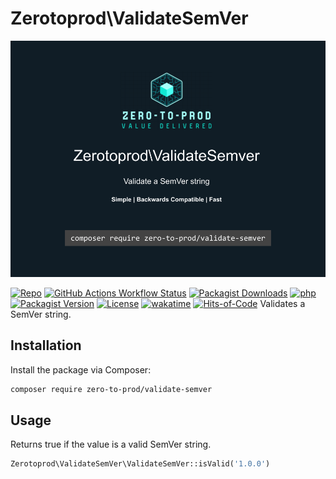 # Zerotoprod\ValidateSemVer

![](./logo.png)

[![Repo](https://img.shields.io/badge/github-gray?logo=github)](https://github.com/zero-to-prod/validate-semver)
[![GitHub Actions Workflow Status](https://img.shields.io/github/actions/workflow/status/zero-to-prod/validate-semver/test.yml?label=tests)](https://github.com/zero-to-prod/validate-semver/actions)
[![Packagist Downloads](https://img.shields.io/packagist/dt/zero-to-prod/validate-semver?color=blue)](https://packagist.org/packages/zero-to-prod/validate-semver/stats)
[![php](https://img.shields.io/packagist/php-v/zero-to-prod/validate-semver.svg?color=purple)](https://packagist.org/packages/zero-to-prod/validate-semver/stats)
[![Packagist Version](https://img.shields.io/packagist/v/zero-to-prod/validate-semver?color=f28d1a)](https://packagist.org/packages/zero-to-prod/validate-semver)
[![License](https://img.shields.io/packagist/l/zero-to-prod/validate-semver?color=pink)](https://github.com/zero-to-prod/validate-semver/blob/main/LICENSE.md)
[![wakatime](https://wakatime.com/badge/github/zero-to-prod/validate-semver.svg)](https://wakatime.com/badge/github/zero-to-prod/validate-semver)
[![Hits-of-Code](https://hitsofcode.com/github/zero-to-prod//validate-semver?branch=main)](https://hitsofcode.com/github/zero-to-prod//validate-semver/view?branch=main)
Validates a SemVer string.

## Installation

Install the package via Composer:

```bash
composer require zero-to-prod/validate-semver
```

## Usage

Returns true if the value is a valid SemVer string.

```php
Zerotoprod\ValidateSemVer\ValidateSemVer::isValid('1.0.0')
```